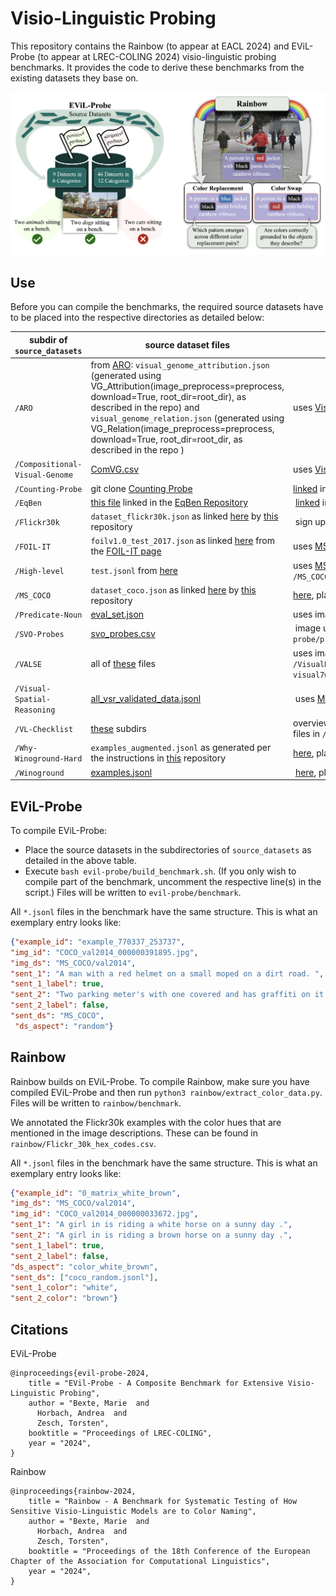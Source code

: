 # Visio-Linguistic Probing

This repository contains the Rainbow (to appear at EACL 2024) and EViL-Probe (to appear at LREC-COLING 2024) visio-linguistic probing benchmarks.
It provides the code to derive these benchmarks from the existing datasets they base on.

![Benchmark Overview](benchmark-overview.png)

## Use
Before you can compile the benchmarks, the required source datasets have to be placed into the respective directories as detailed below:

| subdir of ```source_datasets```       | source dataset files           | corresponding images found here (place in subdir of ```images```) |
| ------------- |-------------| -----|
| ```/ARO```   | from [ARO](https://github.com/mertyg/vision-language-models-are-bows/blob/main/README.md): ```visual_genome_attribution.json``` (generated using VG_Attribution(image_preprocess=preprocess, download=True, root_dir=root_dir), as described in the repo) and ```visual_genome_relation.json``` (generated using VG_Relation(image_preprocess=preprocess, download=True, root_dir=root_dir, as described in the repo ) | uses [VisualGenome](https://homes.cs.washington.edu/~ranjay/visualgenome/api.html) images that are downloaded when files are created, place image files in ```/ARO``` |
| ```/Compositional-Visual-Genome```  | [ComVG.csv](https://github.com/eric-ai-lab/ComCLIP/blob/main/datasets/ComVG.csv) | uses [VisualGenome](https://homes.cs.washington.edu/~ranjay/visualgenome/api.html) images, place in ```/VisualGenome``` |
| ```/Counting-Probe``` | git clone [Counting Probe](https://github.com/Heidelberg-NLP/counting-probe) | [linked](http://vision.stanford.edu/yukezhu/visual7w_images.zip) in the Counting Probe repo, place in ```/visual7w``` |
| ```/EqBen``` | [this file](https://drive.google.com/file/d/1-CWEuZ5F0KQ4d94Y9rRtBsMIcqb8V7nm/view) linked in the [EqBen Repository](https://github.com/Wangt-CN/EqBen?tab=readme-ov-file#eqben-1) | [linked](https://drive.google.com/file/d/1e608uhd36ak_v7SnlMVaYcekBc4gBqzn/view?usp=drive_link) in the EqBen repo, place subdirs in ```/EqBen```|
| ```/Flickr30k``` | ```dataset_flickr30k.json``` as linked [here](http://cs.stanford.edu/people/karpathy/deepimagesent/caption_datasets.zip) by [this](https://github.com/jiasenlu/NeuralBabyTalk/blob/master/data/README.md) repository | sign up [here](https://forms.illinois.edu/sec/229675), place in ```/Flickr30k```|
| ```/FOIL-IT``` | ```foilv1.0_test_2017.json``` as linked [here](https://www.dropbox.com/s/u4ntgo73szg6yai/foilv1.0_test_2017.json) from the [FOIL-IT page](https://foilunitn.github.io)| uses [MS COCO](https://cocodataset.org/#download) images, place subdirs in ```/MS_COCO```|
| ```/High-level``` | ```test.jsonl``` from [here](https://github.com/michelecafagna26/HL-dataset/tree/main/annotations) | uses [MS COCO](https://cocodataset.org/#download) images they link [here], place subdirs in ```/MS_COCO```(https://huggingface.co/datasets/michelecafagna26/hl/resolve/main/data/images.tar.gz)
| ```/MS_COCO``` | ```dataset_coco.json``` as linked [here](http://cs.stanford.edu/people/karpathy/deepimagesent/caption_datasets.zip) by [this](https://github.com/jiasenlu/NeuralBabyTalk/blob/master/data/README.md) repository | [here](https://cocodataset.org/#download), place subdirs in ```/MS_COCO```
| ```/Predicate-Noun``` | [eval_set.json](https://github.com/mitjanikolaus/multimodal-predicate-noun-dependencies/blob/main/data/sentence-semantics/eval_set.json) | uses images from [OpenImages](https://storage.googleapis.com/openimages/web/index.html), place image files in ```/OpenImages```|
| ```/SVO-Probes```| [svo_probes.csv](https://github.com/google-deepmind/svo_probes/blob/main/svo_probes.csv) | image urls are linked in [svo_probes.csv](https://github.com/google-deepmind/svo_probes/blob/main/svo_probes.csv), uncomment line 180 of ```evil-probe/prepare_SVO_probes.py``` to download, place image files in ```/SVO_Probes```|
| ```/VALSE```| all of [these](https://github.com/Heidelberg-NLP/VALSE/tree/main/data) files | uses images from [SWiG](https://github.com/allenai/swig?tab=readme-ov-file) (place image files in ```SWiG```), [VisualDialog](https://visualdialog.org/data) (Place validation images in ```/VisualDialog/val2018```), [MS COCO](https://cocodataset.org/#download) (place subdirs in ```/MS_COCO```), [visual7w](http://ai.stanford.edu/~yukez/visual7w/) (place image files in ```visual7w```), |
| ```/Visual-Spatial-Reasoning```| [all_vsr_validated_data.jsonl](https://github.com/cambridgeltl/visual-spatial-reasoning/blob/master/data/data_files/all_vsr_validated_data.jsonl) | uses [MS COCO](https://cocodataset.org/#download) images, place subdirs in ```/MS_COCO```|
| ```/VL-Checklist```| [these](https://github.com/om-ai-lab/VL-CheckList/tree/main/data) subdirs | overview [here](https://github.com/om-ai-lab/VL-CheckList/blob/main/DATASETS.md) uses [VisualGenome](https://homes.cs.washington.edu/~ranjay/visualgenome/api.html) (place image files in ```VisualGenome```), [OpenImages](https://storage.googleapis.com/openimages/web/index.html) (place image files in ```/OpenImages```) and [SWiG](https://github.com/allenai/swig?tab=readme-ov-file) (place image files in ```SWiG```)|
| ```/Why-Winoground-Hard```| ```examples_augmented.jsonl``` as generated per the instructions in [this](https://github.com/ajd12342/why-winoground-hard/tree/main) repository | [here](https://huggingface.co/datasets/facebook/winoground/tree/main/data), place image files in ```Winoground```|
| ```/Winoground```| [examples.jsonl](https://huggingface.co/datasets/facebook/winoground/blob/main/data/examples.jsonl) | [here](https://huggingface.co/datasets/facebook/winoground/tree/main/data), place image files in ```Winoground```|
  

## EViL-Probe
To compile EViL-Probe:
- Place the source datasets in the subdirectories of ```source_datasets``` as detailed in the above table.
- Execute ```bash evil-probe/build_benchmark.sh```. (If you only wish to compile part of the benchmark, uncomment the respective line(s) in the script.) Files will be written to ```evil-probe/benchmark```.

All ```*.jsonl``` files in the benchmark have the same structure. This is what an exemplary entry looks like:
```json
{"example_id": "example_770337_253737",
"img_id": "COCO_val2014_000000391895.jpg",
"img_ds": "MS_COCO/val2014",
"sent_1": "A man with a red helmet on a small moped on a dirt road. ",
"sent_1_label": true,
"sent_2": "Two parking meter's with one covered and has graffiti on it.",
"sent_2_label": false,
"sent_ds": "MS_COCO",
 "ds_aspect": "random"}
```


## Rainbow
Rainbow builds on EViL-Probe.
To compile Rainbow, make sure you have compiled EViL-Probe and then run ```python3 rainbow/extract_color_data.py```.
Files will be written to ```rainbow/benchmark```.

We annotated the Flickr30k examples with the color hues that are mentioned in the image descriptions. These can be found in ```rainbow/Flickr_30k_hex_codes.csv```.

All ```*.jsonl``` files in the benchmark have the same structure. This is what an exemplary entry looks like:
```json
{"example_id": "0_matrix_white_brown",
"img_ds": "MS_COCO/val2014",
"img_id": "COCO_val2014_000000033672.jpg",
"sent_1": "A girl in is riding a white horse on a sunny day .",
"sent_2": "A girl in is riding a brown horse on a sunny day .",
"sent_1_label": true,
"sent_2_label": false,
"ds_aspect": "color_white_brown",
"sent_ds": ["coco_random.jsonl"],
"sent_1_color": "white",
"sent_2_color": "brown"}
```

## Citations
EViL-Probe
```
@inproceedings{evil-probe-2024,
    title = "EVil-Probe - A Composite Benchmark for Extensive Visio-Linguistic Probing",
    author = "Bexte, Marie  and
      Horbach, Andrea  and
      Zesch, Torsten",
    booktitle = "Proceedings of LREC-COLING",
    year = "2024",
}
```

Rainbow
```
@inproceedings{rainbow-2024,
    title = "Rainbow - A Benchmark for Systematic Testing of How Sensitive Visio-Linguistic Models are to Color Naming",
    author = "Bexte, Marie  and
      Horbach, Andrea  and
      Zesch, Torsten",
    booktitle = "Proceedings of the 18th Conference of the European Chapter of the Association for Computational Linguistics",
    year = "2024",
}
```
